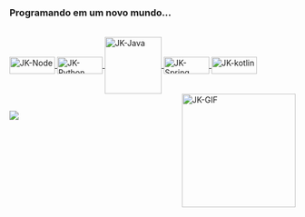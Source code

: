 ### Programando em um novo mundo...

 <div>
  <a href="https://github.com/JacksonSanti">
  
</div>
  <div style="display: inline_block"><br>
  <img align="center" alt="JK-Node" height="30" width="80" src="https://img.shields.io/badge/Node.js-43853D?style=for-the-badge&logo=node.js&logoColor=white">
  <img align="center" alt="JK-Python" height="30" width="80" src="https://img.shields.io/badge/Python-14354C?style=for-the-badge&logo=python&logoColor=white">
    <img align="center" alt="JK-Java" height="100" width="100" src="https://cdn.jsdelivr.net/gh/devicons/devicon@latest/icons/java/java-original-wordmark.svg">
    <img align="center" alt="JK-Spring" height="30" width="80" src="https://media.discordapp.net/attachments/847874748394111026/1016405100182376478/spring.png">
   <img align="center" alt="JK-kotlin" height="30" width="80" src="https://media.discordapp.net/attachments/847874748394111026/1141105633358250064/kotlin.png">
  <img align="right" alt="JK-GIF" height="200" width="200" src="https://media.discordapp.net/attachments/847874748394111026/956578559508480000/giphy_1.gif">
    
</div>
  
  ##

  
  <div> 
  <a href="https://www.linkedin.com/in/jacksondossantos/" target="_blank"><img src="https://img.shields.io/badge/-LinkedIn-%230077B5?style=for-the-badge&logo=linkedin&logoColor=white" target="_blank"></a> 
 
 
 
</div>
  
